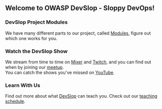 ## Welcome to OWASP DevSlop - Sloppy DevOps!


### DevSlop Project Modules

We have many different parts to our project, called [Modules](pages/modules.md), figure out which one works for you.

### Watch the DevSlop Show

We stream from time to time on [Mixer](https://aka.ms/DevSlop-Mixer) and [Twitch](https://aka.ms/DevSlopTwitch), and you can find out when by joining our [meetup](https://www.meetup.com/OWASP-DevSlop-Project).  
You can catch the shows you've missed on [YouTube](https://aka.ms/DevSlopShow).

### Learn With Us

Find out more about what [DevSlop](pages/team.md) can teach you. Check out our [teaching schedule](pages/schedule.md).
